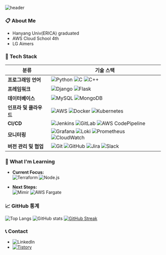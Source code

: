 ![header](https://capsule-render.vercel.app/api?type=transparent&color=auto&height=300&section=header&text=LightYe4r%20Github&fontSize=90)


### 📋 **About Me**
- Hanyang Univ(ERICA) graduated
- AWS Cloud School 4th
- LG Aimers

### 🔧 **Tech Stack**
| **분류**             | **기술 스택**                                                                                                                                                            |
|----------------------|--------------------------------------------------------------------------------------------------------------------------------------------------------------------------|
| **프로그래밍 언어**  | ![Python](https://img.shields.io/badge/-Python-blue?logo=python&logoColor=white&style=flat) ![C](https://img.shields.io/badge/-C-A8B9CC?logo=c&logoColor=white&style=flat) ![C++](https://img.shields.io/badge/-C++-00599C?logo=cplusplus&logoColor=white&style=flat) |
| **프레임워크**       | ![Django](https://img.shields.io/badge/-Django-092E20?logo=django&logoColor=white&style=flat) ![Flask](https://img.shields.io/badge/-Flask-000000?logo=flask&logoColor=white&style=flat) |
| **데이터베이스**     | ![MySQL](https://img.shields.io/badge/-MySQL-4479A1?logo=mysql&logoColor=white&style=flat) ![MongoDB](https://img.shields.io/badge/-MongoDB-47A248?logo=mongodb&logoColor=white&style=flat) |
| **인프라 및 클라우드**| ![AWS](https://img.shields.io/badge/-AWS-232F3E?logo=amazon-aws&logoColor=white&style=flat) ![Docker](https://img.shields.io/badge/-Docker-2496ED?logo=docker&logoColor=white&style=flat) ![Kubernetes](https://img.shields.io/badge/-Kubernetes-326CE5?logo=kubernetes&logoColor=white&style=flat) |
| **CI/CD**            | ![Jenkins](https://img.shields.io/badge/-Jenkins-D24939?logo=jenkins&logoColor=white&style=flat) ![GitLab](https://img.shields.io/badge/-GitLab-FC6D26?logo=gitlab&logoColor=white&style=flat) ![AWS CodePipeline](https://img.shields.io/badge/-AWS_CodePipeline-FF9900?logo=amazon-aws&logoColor=white&style=flat) |
| **모니터링**         | ![Grafana](https://img.shields.io/badge/-Grafana-F46800?logo=grafana&logoColor=white&style=flat) ![Loki](https://img.shields.io/badge/-Loki-00A97B?logo=grafana&logoColor=white&style=flat) ![Prometheus](https://img.shields.io/badge/-Prometheus-E6522C?logo=prometheus&logoColor=white&style=flat) ![CloudWatch](https://img.shields.io/badge/-CloudWatch-FF4F8B?logo=amazon-aws&logoColor=white&style=flat) |
| **버전 관리 및 협업** | ![Git](https://img.shields.io/badge/-Git-F05032?logo=git&logoColor=white&style=flat) ![GitHub](https://img.shields.io/badge/-GitHub-181717?logo=github&logoColor=white&style=flat) ![Jira](https://img.shields.io/badge/-Jira-0052CC?logo=jira&logoColor=white&style=flat) ![Slack](https://img.shields.io/badge/-Slack-4A154B?logo=slack&logoColor=white&style=flat) |

### 🌱 **What I'm Learning**
- **Current Focus:**  
  ![Terraform](https://img.shields.io/badge/-Terraform-844FBA?logo=terraform&logoColor=white&style=flat)
  ![Node.js](https://img.shields.io/badge/-Nodejs-5FA04E?logo=nodejs&logoColor=white&style=flat)
  
- **Next Steps:**  
  ![Mimir](https://img.shields.io/badge/-Grafana-F46800?logo=grafana&logoColor=white&style=flat)
  ![AWS Fargate](https://img.shields.io/badge/-AWS%20Fargate-FF9900?logo=awsfargate&logoColor=white&style=flat)
  
### 📈 **GitHub 통계**  
![Top Langs](https://github-readme-stats.vercel.app/api/top-langs/?username=Lightye4r&layout=compact&theme=radical)
![GitHub stats](https://github-readme-stats.vercel.app/api?username=Lightye4r&show_icons=true&theme=radical)
[![GitHub Streak](http://github-readme-streak-stats.herokuapp.com?user=Lightye4r&theme=radical)](https://git.io/streak-stats)

### 📞 **Contact**
- ![LinkedIn](https://img.shields.io/badge/-LinkedIn-0A66C2?logo=linkedin&logoColor=white&style=flat) <!--[홍길동 LinkedIn](https://linkedin.com/in/your-linkedin-url)-->
- [![Tistory](https://img.shields.io/badge/-Tistory-FF6600?logo=tistory&logoColor=white&style=flat)](https://gaeguri-developond.tistory.com/)
